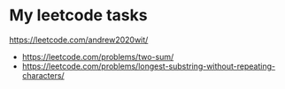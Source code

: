 # My leetcode tasks

https://leetcode.com/andrew2020wit/

- https://leetcode.com/problems/two-sum/
- https://leetcode.com/problems/longest-substring-without-repeating-characters/
